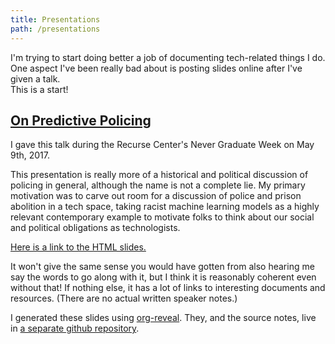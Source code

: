 ```yaml
---
title: Presentations
path: /presentations
---
```

I'm trying to start doing better a job of documenting tech-related things I do.  
One aspect I've been really bad about is posting slides online after I've given a talk.  
This is a start!

## [On Predictive Policing](https://nabilhassein.github.io/slides/policing-rc-talk)
I gave this talk during the Recurse Center's Never Graduate Week on May 9th, 2017.

This presentation is really more of a historical and political discussion of policing in general, although the name is not a complete lie.
My primary motivation was to carve out room for a discussion of police and prison abolition in a tech space, taking racist machine learning models as a highly relevant contemporary example to motivate folks to think about our social and political obligations as technologists.

[Here is a link to the HTML slides.](https://nabilhassein.github.io/slides/policing-rc-talk)

It won't give the same sense you would have gotten from also hearing me say the words to go along with it, but I think it is reasonably coherent even without that!
If nothing else, it has a lot of links to interesting documents and resources.
(There are no actual written speaker notes.)

I generated these slides using [org-reveal](https://github.com/yjwen/org-reveal).
They, and the source notes, live in [a separate github repository](https://github.com/nabilhassein/slides).
